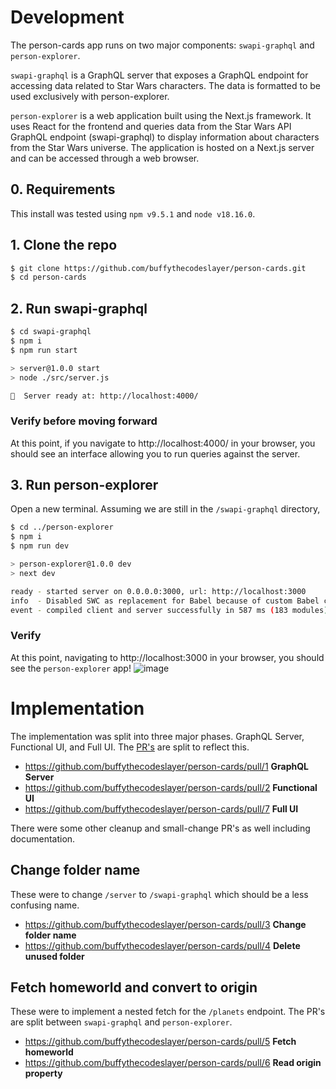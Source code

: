 
# Development

The person-cards app runs on two major components: `swapi-graphql` and `person-explorer`.

`swapi-graphql` is a GraphQL server that exposes a GraphQL endpoint for accessing data
related to Star Wars characters. The data is formatted to be used exclusively with person-explorer.

`person-explorer` is a web application built using the Next.js framework. It uses React for the frontend and queries data from the Star Wars API GraphQL endpoint (swapi-graphql) to display information about characters from the Star Wars universe. The application is hosted on a Next.js server and can be accessed through a web browser.

## 0. Requirements

This install was tested using `npm v9.5.1` and `node v18.16.0`.

## 1. Clone the repo

```bash
$ git clone https://github.com/buffythecodeslayer/person-cards.git
$ cd person-cards
```

## 2. Run swapi-graphql

```bash
$ cd swapi-graphql
$ npm i
$ npm run start

> server@1.0.0 start
> node ./src/server.js

🚀  Server ready at: http://localhost:4000/
```

### Verify before moving forward

At this point, if you navigate to http://localhost:4000/ in your browser, you should see
an interface allowing you to run queries against the server.


## 3. Run person-explorer

Open a new terminal. Assuming we are still in the `/swapi-graphql` directory,

```bash
$ cd ../person-explorer
$ npm i 
$ npm run dev

> person-explorer@1.0.0 dev
> next dev

ready - started server on 0.0.0.0:3000, url: http://localhost:3000
info  - Disabled SWC as replacement for Babel because of custom Babel configuration ".babelrc" https://nextjs.org/docs/messages/swc-disabled
event - compiled client and server successfully in 587 ms (183 modules)

```

### Verify

At this point, navigating to http://localhost:3000 in your browser, you should see
the `person-explorer` app!
![image](https://user-images.githubusercontent.com/131392424/234639158-65d8aff6-0bea-457c-9038-803490710237.png)

# Implementation

The implementation was split into three major phases. GraphQL Server, Functional UI, and Full UI. The [PR's](https://github.com/buffythecodeslayer/person-cards/pulls?q=is%3Apr+is%3Aclosed) are split to reflect this.

- https://github.com/buffythecodeslayer/person-cards/pull/1 **GraphQL Server**
- https://github.com/buffythecodeslayer/person-cards/pull/2 **Functional UI**
- https://github.com/buffythecodeslayer/person-cards/pull/7 **Full UI**

There were some other cleanup and small-change PR's as well including documentation.

## Change folder name

These were to change `/server` to `/swapi-graphql` which should be a less confusing name.
- https://github.com/buffythecodeslayer/person-cards/pull/3 **Change folder name**
- https://github.com/buffythecodeslayer/person-cards/pull/4 **Delete unused folder**

## Fetch homeworld and convert to origin

These were to implement a nested fetch for the `/planets` endpoint. The PR's are split between
`swapi-graphql` and `person-explorer`.
- https://github.com/buffythecodeslayer/person-cards/pull/5 **Fetch homeworld**
- https://github.com/buffythecodeslayer/person-cards/pull/6 **Read origin property**
